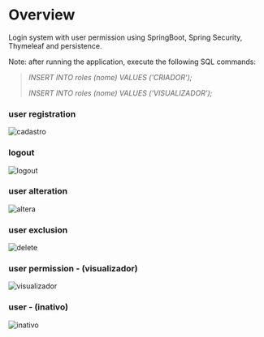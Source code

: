# Overview

Login system with user permission using SpringBoot, Spring Security, Thymeleaf and persistence.

Note: after running the application, execute the following SQL commands:
> 
> _INSERT INTO roles (nome) VALUES ('CRIADOR');_
> 
> _INSERT INTO roles (nome) VALUES ('VISUALIZADOR');_


### user registration

![cadastro](https://user-images.githubusercontent.com/56695817/178017322-11906917-20b3-4169-b737-c72559164cb0.gif)


### logout

![logout](https://user-images.githubusercontent.com/56695817/178019075-583745cb-8446-44e0-b13e-c1010595e91b.gif)


### user alteration

![altera](https://user-images.githubusercontent.com/56695817/178017649-273b5adc-03d5-4a36-8841-50fb9a8feec0.gif)

### user exclusion

![delete](https://user-images.githubusercontent.com/56695817/178017768-cf359f51-722c-4d6d-8baf-1c1717df61e2.gif)


### user permission - (visualizador)

![visualizador](https://user-images.githubusercontent.com/56695817/178017974-398aa5c1-3e83-4f06-984a-3866bc9fe8b2.gif)


### user - (inativo)

![inativo](https://user-images.githubusercontent.com/56695817/178018068-da1b398c-67ab-4f2d-abfd-b1959402c984.gif)




